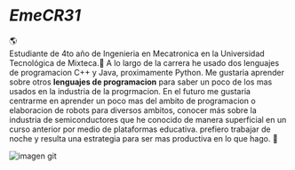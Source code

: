 # ***EmeCR31***
:earth_americas:	
Estudiante de 4to año de Ingenieria en Mecatronica en la Universidad Tecnológica de Mixteca.:school:	 A lo largo de la carrera he usado dos lenguajes de programacion C++ y Java, proximamente Python. Me gustaria aprender sobre otros __lenguajes de programacion__ para saber un poco de los mas usados en la industria de la progrmacion. En el futuro me gustaria centrarme en aprender un poco mas del ambito de programacion o elaboracion de robots para diversos ambitos, conocer más sobre la industria de semiconductores que he conocido de manera superficial en un curso anterior por medio de plataformas educativa. prefiero trabajar de noche y resulta una estrategia para ser mas productiva en lo que hago. :night_with_stars:

![imagen git](https://github.com/user-attachments/assets/54141540-cc82-4973-b8ec-f9f1ee5b290a)
